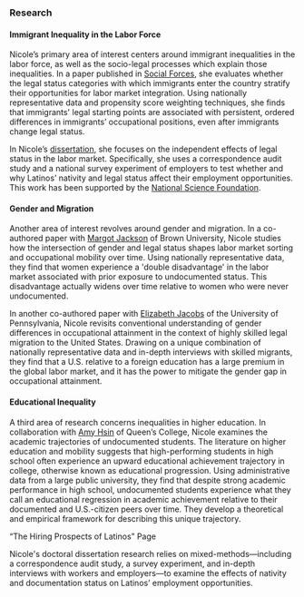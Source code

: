 ### Research

#### Immigrant Inequality in the Labor Force

Nicole’s primary area of interest centers around immigrant inequalities in the labor force, as well as the socio-legal processes which explain those inequalities. In a paper published in [Social Forces](https://academic.oup.com/sf/advance-article-abstract/doi/10.1093/sf/soy128/5320369?redirectedFrom=fulltext), she evaluates whether the legal status categories with which immigrants enter the country stratify their opportunities for labor market integration. Using nationally representative data and propensity score weighting techniques, she finds that immigrants' legal starting points are associated with persistent, ordered differences in immigrants’ occupational positions, even after immigrants change legal status. 

In Nicole’s [dissertation](dissertation.md), she focuses on the independent effects of legal status in the labor market. Specifically, she uses a correspondence audit study and a national survey experiment of employers to test whether and why Latinos’ nativity and legal status affect their employment opportunities. This work has been supported by the [National Science Foundation](https://www.nsf.gov/awardsearch/showAward?).

#### Gender and Migration

Another area of interest revolves around gender and migration. In a co-authored paper with [Margot Jackson](https://www.brown.edu/academics/sociology/people/margot-jackson) of Brown University, Nicole studies how the intersection of gender and legal status shapes labor market sorting and occupational mobility over time. Using nationally representative data, they find that women experience a 'double disadvantage' in the labor market associated with prior exposure to undocumented status. This disadvantage actually widens over time relative to women who were never undocumented. 

In another co-authored paper with [Elizabeth Jacobs](https://sociology.sas.upenn.edu/content/elizabeth-jacobs) of the University of Pennsylvania, Nicole revisits conventional understanding of gender differences in occupational attainment in the context of highly skilled legal migration to the United States. Drawing on a unique combination of nationally representative data and in-depth interviews with skilled migrants, they find that a U.S. relative to a foreign education has a large premium in the global labor market, and it has the power to mitigate the gender gap in occupational attainment.

#### Educational Inequality

A third area of research concerns inequalities in higher education. In collaboration with [Amy Hsin](https://sites.google.com/view/amyhsin) of Queen’s College, Nicole examines the academic trajectories of undocumented students. The literature on higher education and mobility suggests that high-performing students in high school often experience an upward educational achievement trajectory in college, otherwise known as educational progression. Using administrative data from a large public university, they find that despite strong academic performance in high school, undocumented students experience what they call an educational regression in academic achievement relative to their documented and U.S.-citizen peers over time. They develop a theoretical and empirical framework for describing this unique trajectory.

“The Hiring Prospects of Latinos” Page

Nicole's doctoral dissertation research relies on mixed-methods—including a correspondence audit study, a survey experiment, and in-depth interviews with workers and employers—to examine the effects of nativity and documentation status on Latinos’ employment opportunities. 
